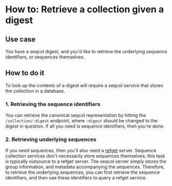 
# How to: Retrieve a collection given a digest 

## Use case

You have a seqcol digest, and you'd like to retrieve the underlying sequence identifiers, or sequences themselves.

## How to do it

To look up the contents of a digest will require a seqcol service that stores the collection in a database.

### 1. Retrieving the sequence identifiers

You can retrieve the canonical seqcol representation by hitting the `/collection/:digest` endpoint, where `:digest` should be changed to the digest in question. If all you need is sequence identifiers, then you're done.


### 2. Retrieving underlying sequences

If you need sequences, then you'll also need a [refget](http://samtools.github.io/hts-specs/refget.html) server. Sequence collection services don't necessarily store sequences themselves; this task is typically outsource to a refget server. The seqcol server simply stores the group information, and metadata accompanying the sequences. Therefore, to retrieve the underlying sequences, you can first retrieve the sequence identifiers, and then use these identifiers to query a refget service.
